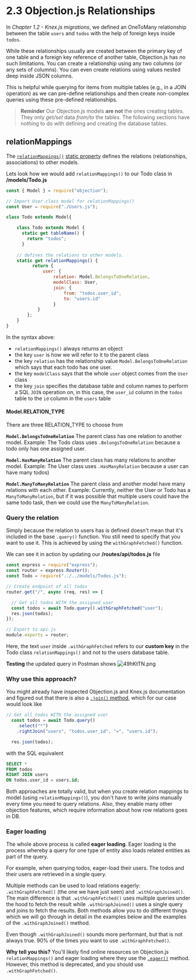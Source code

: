# 2.3 Objection.js Relationships
In *Chapter 1.2 - Knex.js migrations*, we defined an OneToMany relationship between the table `users` and `todos` with the help of foreign keys inside `todos`.

While these relationships usually are created between the primary key of one table and a foreign key reference of another table, Objection.js has no such limitations. You can create a relationship using any two columns (or any sets of columns). You can even create relations using values nested deep inside JSON columns.

This is helpful while querying for items from multiple tables (e.g., in a JOIN operation) as we can pre-define relationships and then create non-complex queries using these pre-defined relationships.


> **Reminder**
> Our Objection.js models **are not** the ones creating tables. They only *get/set* data *from/to* the tables. The following sections have nothing to do with defining and creating the database tables.


## relationMappings
The [`relationMappings()`](https://vincit.github.io/objection.js/api/model/static-properties.html#static-relationmappings) [static property](https://vincit.github.io/objection.js/api/model/static-properties.html) defines the relations (relationships, associations) to other models.

Lets look how we would add `relationMappings()` to our Todo class in
**/models/Todo.js**
```js
const { Model } = require("objection");

// Import User class model for relationMappings()
const User = require("./Users.js");

class Todo extends Model{

    class Todo extends Model {
      static get tableName() {
        return "todos";
      }
      
    // defines the relations to other models.
    static get relationMappings() {
          return {
              user: {
                  relation: Model.BelongsToOneRelation,
                  modelClass: User,
                  join: {
                      from: "todos.user_id",
                      to: "users.id"
                  }
            }
        };
    }
}
```
In the syntax above:
- `relationMappings()` always returns an object
- the key `user` is how we will refer to it to the parent class
- the key `relation` has the relationship value `Model.BelongsToOneRelation` which says that each todo has one user.
- the key `modelClass` says that the whole `user` object comes from the `User` class
- the key `join` specifies the database table and column names to perform a SQL `JOIN` operation on, in this case, the `user_id` column in the `todos` table to the `id` column in the `users` table


#### Model.RELATION_TYPE
There are three RELATION_TYPE to choose from

**`Model.BelongsToOneRelation`**
The parent class has one relation to another model. 
Example: The Todo class uses `.BelongsToOneRelation` because a todo only has one assigned user.

**`Model.HasManyRelation`**
The parent class has many relations to another model.
Example: The User class uses `.HasManyRelation` because a user can have many todos)

**`Model.ManyToManyRelation`**
The parent class and another model have many relations with each other.
Example: Currently, neither the User or Todo has a `ManyToManyRelation`, but if it was possible that multiple users could have the same todo task, then we could use the `ManyToManyRelation`.

### Query the relation
Simply because the relation to users has is defined doesn't mean that it's included in the base `.query()` function. You still need to specify that you want to use it. This is achieved by using the `withGraphFetched()` function.

We can see it in action by updating our
**/routes/api/todos.js** file
```js
const express = require("express");
const router = express.Router();
const Todo = require("../../models/Todos.js");

// Create endpoint of all todos
router.get("/", async (req, res) => {

  // Get all todos WITH the assigned user
  const todos = await Todo.query().withGraphFetched("user");
  res.json(todos);
});

// Export to api.js
module.exports = router;
```
Here, the text `user` inside `.withGraphFetched` refers to our **custom key** in the Todo class `relationMappings()` and not to the users database table.

**Testing** the updated query in Postman shows
![49hKtTN.png](https://i.imgur.com/49hKtTN.png)

### Why use this approach?
You might already have inspected Objection.js and Knex.js documentation and figured out that there is also a [`.join()` method](https://vincit.github.io/objection.js/api/query-builder/join-methods.html#join), which for our case would look like
```js
// Get all todos WITH the assigned user
  const todos = await Todo.query()
    .select("*")
    .rightJoin("users", "todos.user_id", "=", "users.id");

  res.json(todos);
```
with the SQL equivalent 
```sql
SELECT * 
FROM todos
RIGHT JOIN users 
ON todos.user_id = users.id;
```

Both approaches are totally valid, but when you create relation mappings to model (using `relationMappings()`), you don't have to write joins manually every time you need to query relations. Also, they enable many other objection features, which require information about how row relations goes in DB.


### Eager loading
The whole above process is called **eager loading**.
Eager loading is the process whereby a query for one type of entity also loads related entities as part of the query.

For example, when querying todos, eager-load their users. The todos and their users are retrieved in a single query.

Multiple methods can be used to load relations eagerly: `.withGraphFetched()` (the one we have just seen) and `.withGraphJoined()`. The main difference is that `.withGraphFetched()` uses multiple queries under the hood to fetch the result while `.withGraphJoined()` uses a single query and joins to fetch the results. Both methods allow you to do different things which we will go through in detail in the examples below and the examples of the `.withGraphJoined()` method.

Even though `.withGraphJoined()` sounds more performant, but that is not always true. 90% of the times you want to use `.withGraphFetched()`.

**Why tell you this?** 
You'll likely find online resources on Objection.js `relationMappings()` and eager loading where they use the [`.eager()`](https://vincit.github.io/objection.js/api/query-builder/eager-methods.html#eager) method. However, this method is deprecated, and you should use `.withGraphFetched()`.